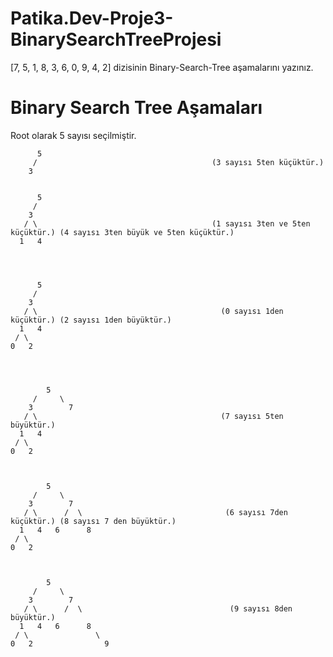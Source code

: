 # Patika.Dev-Proje3-BinarySearchTreeProjesi

[7, 5, 1, 8, 3, 6, 0, 9, 4, 2] dizisinin Binary-Search-Tree aşamalarını yazınız.

# Binary Search Tree Aşamaları

Root olarak 5 sayısı seçilmiştir.


          5
         /                                       (3 sayısı 5ten küçüktür.)
        3
        
        
          5
         /  
        3    
       / \                                       (1 sayısı 3ten ve 5ten küçüktür.) (4 sayısı 3ten büyük ve 5ten küçüktür.)
      1   4
    
    
    
    
          5
         / 
        3    
       / \                                         (0 sayısı 1den küçüktür.) (2 sayısı 1den büyüktür.)   
      1   4
     / \
    0   2
   
   
 
   
            5
         /     \
        3        7
       / \                                         (7 sayısı 5ten büyüktür.) 
      1   4        
     / \                
    0   2               
    
    
    
            5
         /     \
        3        7
       / \      /  \                                (6 sayısı 7den küçüktür.) (8 sayısı 7 den büyüktür.) 
      1   4   6      8
     / \               
    0   2                   
    
     
  
            5
         /     \
        3        7
       / \      /  \                                 (9 sayısı 8den büyüktür.)
      1   4   6      8
     / \               \  
    0   2                9    
    
    
   
  
  
  
        
